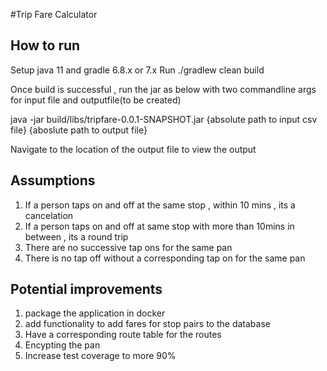 #Trip Fare Calculator

##  How to run
   Setup java 11 and gradle 6.8.x or 7.x 
   Run ./gradlew clean build
   
   Once build is successful , run the jar as below with two commandline args for input file and outputfile(to be created)
   
   java -jar build/libs/tripfare-0.0.1-SNAPSHOT.jar {absolute path to input csv file} {aboslute path to output file}
   
   Navigate to the location of the output file to view the output
   
   ## Assumptions
   1. If a person taps on and off at the same stop , within 10 mins , its a cancelation
   2. If a person taps on and off at same stop with more than 10mins in between , its a round trip
   3. There are no successive tap ons for the same pan 
   4. There is no tap off without a corresponding tap on for the same pan 
   
   
   ## Potential improvements
   1. package the application in docker 
   2. add functionality to add fares for stop pairs to the database 
   3. Have a corresponding route table for the routes
   4. Encypting the pan
   5. Increase test coverage to more 90%
    
